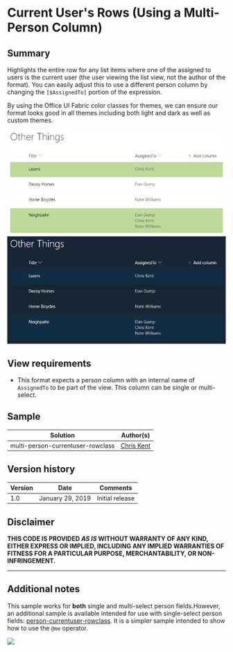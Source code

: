 # Current User's Rows (Using a Multi-Person Column)

## Summary
Highlights the entire row for any list items where one of the assigned to users is the current user (the user viewing the list view, not the author of the format). You can easily adjust this to use a different person column by changing the `[$AssignedTo]` portion of the expression.

By using the Office UI Fabric color classes for themes, we can ensure our format looks good in all themes including both light and dark as well as custom themes.

![Light and Dark Themes](./assets/screenshot.png)

## View requirements
- This format expects a person column with an internal name of `AssignedTo` to be part of the view. This column can be single or multi-select.

## Sample

Solution|Author(s)
--------|---------
multi-person-currentuser-rowclass | [Chris Kent](https://twitter.com/thechriskent)

## Version history

Version|Date|Comments
-------|----|--------
1.0|January 29, 2019|Initial release

## Disclaimer
**THIS CODE IS PROVIDED *AS IS* WITHOUT WARRANTY OF ANY KIND, EITHER EXPRESS OR IMPLIED, INCLUDING ANY IMPLIED WARRANTIES OF FITNESS FOR A PARTICULAR PURPOSE, MERCHANTABILITY, OR NON-INFRINGEMENT.**

---

## Additional notes

This sample works for **both** single and multi-select person fields.However, an additional sample is available intended for use with single-select person fields: [person-currentuser-rowclass](../person-currentuser-rowclass). It is a simpler sample intended to show how to use the `@me` operator.

<img src="https://pnptelemetry.azurewebsites.net/sp-dev-list-formatting/view-samples/multi-person-currentuser-rowclass" />